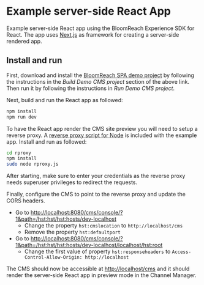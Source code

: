 # Example server-side React App

Example server-side React app using the BloomReach Experience SDK for React. The app uses [Next.js](https://github.com/zeit/next.js)
as framework for creating a server-side rendered app.

## Install and run

First, download and install the [BloomReach SPA demo project](https://github.com/onehippo/hippo-demo-spa-integration)
by following the instructions in the *Build Demo CMS project* section of the above link. Then run it by following the 
instructions in *Run Demo CMS project*.

Next, build and run the React app as followed:

```bash
npm install
npm run dev
```

To have the React app render the CMS site preview you will need to setup a reverse proxy. A [reverse proxy script for 
Node](https://github.com/woonsan/hippo7-rproxy-nodejs) is included with the example app. Install and run as followed:

```bash
cd rproxy
npm install
sudo node rproxy.js
```

After starting, make sure to enter your credentials as the reverse proxy needs superuser privileges to redirect the 
requests.

Finally, configure the CMS to point to the reverse proxy and update the CORS headers.

* Go to <http://localhost:8080/cms/console/?1&path=/hst:hst/hst:hosts/dev-localhost>
  * Change the property `hst:cmslocation` to `http://localhost/cms`
  * Remove the property `hst:defaultport`
* Go to <http://localhost:8080/cms/console/?1&path=/hst:hst/hst:hosts/dev-localhost/localhost/hst:root>
  * Change the first value of property `hst:responseheaders` to `Access-Control-Allow-Origin: http://localhost`

The CMS should now be accessible at <http://localhost/cms> and it should render the server-side React app in preview 
mode in the Channel Manager.
